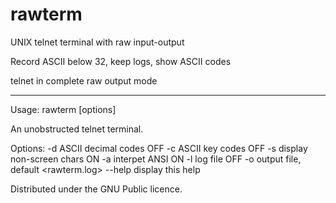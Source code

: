 # rawterm
UNIX telnet terminal with raw input-output

Record ASCII below 32, keep logs, show ASCII codes

telnet in complete raw output mode

--------------------------------------------------
Usage:
 rawterm [options] <server> <port> 

An unobstructed telnet terminal.

Options:
 -d		ASCII decimal codes OFF
 -c		ASCII key codes OFF
 -s		display non-screen chars ON
 -a		interpet ANSI ON
 -l		log file OFF
 -o<filename>	output file, default <rawterm.log>
      --help	display this help

Distributed under the GNU Public licence.
